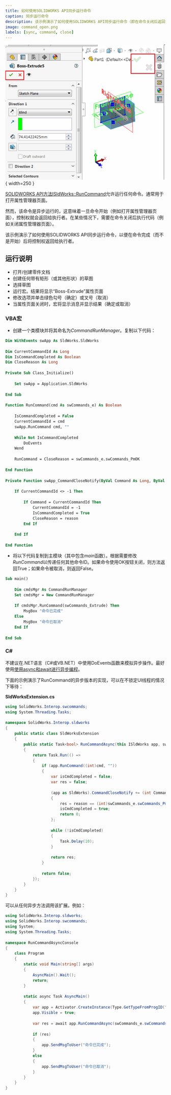 ```yaml
---
title: 如何使用SOLIDWORKS API同步运行命令
caption: 同步运行命令
description: 该示例演示了如何使用SOLIDWORKS API同步运行命令（即在命令关闭后返回执行）
image: command_open.png
labels: [sync, command, close]
---
```

![打开的命令（属性管理器页面）](command_open.png){ width=250 }

[SOLIDWORKS API方法ISldWorks::RunCommand](https://help.solidworks.com/2017/english/api/sldworksapi/solidworks.interop.sldworks~solidworks.interop.sldworks.isldworks~runcommand.html)允许运行任何命令。通常用于打开属性管理器页面。

然而，该命令是异步运行的，这意味着一旦命令开始（例如打开属性管理器页面），控制权就会返回给执行者。在某些情况下，需要在命令关闭后执行代码（例如关闭属性管理器页面）。

该示例演示了如何使用SOLIDWORKS API同步运行命令，以便在命令完成（而不是开始）后将控制权返回给执行者。

## 运行说明

* 打开/创建零件文档
* 创建任何带有矩形（或其他形状）的草图
* 选择草图
* 运行宏。结果将显示“Boss-Extrude”属性页面
* 修改选项并单击绿色勾号（确定）或叉号（取消）
* 当属性页面关闭时，宏将显示消息并显示结果（确定或取消）

### VBA宏

* 创建一个类模块并将其命名为*CommandRunManager*。复制以下代码：

```vb
Dim WithEvents swApp As SldWorks.SldWorks

Dim CurrentCommandId As Long
Dim IsCommandCompleted As Boolean
Dim CloseReason As Long

Private Sub Class_Initialize()
    
    Set swApp = Application.SldWorks
    
End Sub

Function RunCommand(cmd As swCommands_e) As Boolean
    
    IsCommandCompleted = False
    CurrentCommandId = cmd
    swApp.RunCommand cmd, ""
    
    While Not IsCommandCompleted
        DoEvents
    Wend
    
    RunCommand = CloseReason = swCommands_e.swCommands_PmOK
    
End Function

Private Function swApp_CommandCloseNotify(ByVal Command As Long, ByVal reason As Long) As Long
    
    If CurrentCommandId <> -1 Then
    
        If Command = CurrentCommandId Then
            CurrentCommandId = -1
            IsCommandCompleted = True
            CloseReason = reason
        End If
    
    End If
    
End Function
```

* 将以下代码复制到主模块（其中包含*main*函数）。根据需要修改*RunCommand*以传递任何其他命令ID。如果命令使用OK按钮关闭，则方法返回True；如果命令被取消，则返回False。

```vb
Sub main()
    
    Dim cmdsMgr As CommandRunManager
    Set cmdsMgr = New CommandRunManager
    
    If cmdsMgr.RunCommand(swCommands_Extrude) Then
        MsgBox "命令已完成"
    Else
        MsgBox "命令已取消"
    End If
    
End Sub
```

### C&#35;

不建议在.NET语言（C#或VB.NET）中使用DoEvents函数来模拟异步操作。最好使用[使用async和await进行异步编程](https://docs.microsoft.com/en-us/dotnet/csharp/programming-guide/concepts/async/)。

下面的示例演示了RunCommand的异步版本的实现，可以在不锁定UI线程的情况下等待：

**SldWorksExtension.cs**

```cs
using SolidWorks.Interop.swcommands;
using System.Threading.Tasks;

namespace SolidWorks.Interop.sldworks
{
    public static class SldWorksExtension
    {
        public static Task<bool> RunCommandAsync(this ISldWorks app, swCommands_e cmd)
        {
            return Task.Run(() => 
            {
                if (app.RunCommand((int)cmd, ""))
                {
                    var isCmdCompleted = false;
                    var res = false;

                    (app as SldWorks).CommandCloseNotify += (int Command, int reason) =>
                    {
                        res = reason == (int)swCommands_e.swCommands_PmOK;
                        isCmdCompleted = true;
                        return 0;
                    };

                    while (!isCmdCompleted)
                    {
                        Task.Delay(10);
                    }

                    return res;
                }

                return false;
            });
        }
    }
}
```

可以从任何异步方法调用该扩展。例如：

```cs
using SolidWorks.Interop.sldworks;
using SolidWorks.Interop.swcommands;
using System;
using System.Threading.Tasks;

namespace RunCommandAsyncConsole
{
    class Program
    {
        static void Main(string[] args)
        {
            AsyncMain().Wait();
            return;
        }

        static async Task AsyncMain()
        {
            var app = Activator.CreateInstance(Type.GetTypeFromProgID("SldWorks.Application")) as ISldWorks;
            app.Visible = true;

            var res = await app.RunCommandAsync(swCommands_e.swCommands_Extrude);

            if (res)
            {
                app.SendMsgToUser("命令已完成");
            }
            else
            {
                app.SendMsgToUser("命令已取消");
            }
        }
    }
}
```


